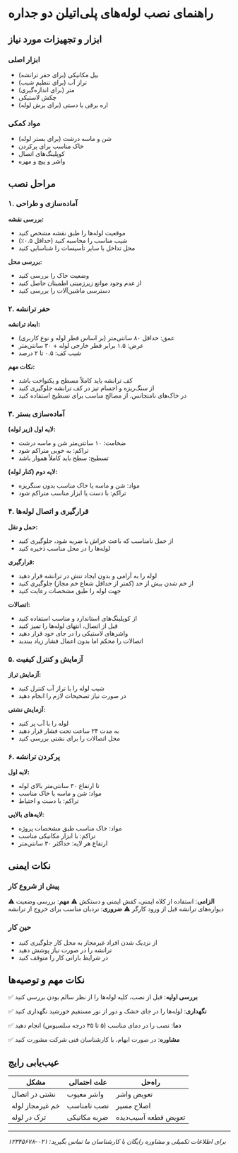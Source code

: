 # راهنمای نصب لوله‌های پلی‌اتیلن دو جداره

## ابزار و تجهیزات مورد نیاز

### ابزار اصلی
- بیل مکانیکی (برای حفر ترانشه)
- تراز آب (برای تنظیم شیب)
- متر (برای اندازه‌گیری)
- چکش لاستیکی
- اره برقی یا دستی (برای برش لوله)

### مواد کمکی
- شن و ماسه درشت (برای بستر لوله)
- خاک مناسب برای پرکردن
- کوپلینگ‌های اتصال
- واشر و پیچ و مهره

## مراحل نصب

### ۱. آماده‌سازی و طراحی

**بررسی نقشه:**
- موقعیت لوله‌ها را طبق نقشه مشخص کنید
- شیب مناسب را محاسبه کنید (حداقل ۰.۵٪)
- محل تداخل با سایر تأسیسات را شناسایی کنید

**بررسی محل:**
- وضعیت خاک را بررسی کنید
- از عدم وجود موانع زیرزمینی اطمینان حاصل کنید
- دسترسی ماشین‌آلات را بررسی کنید

### ۲. حفر ترانشه

**ابعاد ترانشه:**
- عمق: حداقل ۸۰ سانتی‌متر (بر اساس قطر لوله و نوع کاربری)
- عرض: ۱.۵ برابر قطر خارجی لوله + ۳۰ سانتی‌متر
- شیب کف: ۰.۵ تا ۲ درصد

**نکات مهم:**
- کف ترانشه باید کاملاً مسطح و یکنواخت باشد
- از سنگ‌ریزه و اجسام تیز در کف ترانشه جلوگیری کنید
- در خاک‌های نامتجانس، از مصالح مناسب برای تسطیح استفاده کنید

### ۳. آماده‌سازی بستر

**لایه اول (زیر لوله):**
- ضخامت: ۱۰ سانتی‌متر شن و ماسه درشت
- تراکم: به خوبی متراکم شود
- تسطیح: سطح باید کاملاً هموار باشد

**لایه دوم (کنار لوله):**
- مواد: شن و ماسه یا خاک مناسب بدون سنگریزه
- تراکم: با دست یا ابزار مناسب متراکم شود

### ۴. قرارگیری و اتصال لوله‌ها

**حمل و نقل:**
- از حمل نامناسب که باعث خراش یا ضربه شود، جلوگیری کنید
- لوله‌ها را در محل مناسب ذخیره کنید

**قرارگیری:**
- لوله را به آرامی و بدون ایجاد تنش در ترانشه قرار دهید
- از خم شدن بیش از حد (کمتر از حداقل شعاع خم مجاز) جلوگیری کنید
- جهت لوله را طبق مشخصات رعایت کنید

**اتصالات:**
- از کوپلینگ‌های استاندارد و مناسب استفاده کنید
- قبل از اتصال، انتهای لوله‌ها را تمیز کنید
- واشرهای لاستیکی را در جای خود قرار دهید
- اتصالات را محکم اما بدون اعمال فشار زیاد ببندید

### ۵. آزمایش و کنترل کیفیت

**آزمایش تراز:**
- شیب لوله را با تراز آب کنترل کنید
- در صورت نیاز تصحیحات لازم را انجام دهید

**آزمایش نشتی:**
- لوله را با آب پر کنید
- به مدت ۲۴ ساعت تحت فشار قرار دهید
- محل اتصالات را برای نشتی بررسی کنید

### ۶. پرکردن ترانشه

**لایه اول:**
- تا ارتفاع ۳۰ سانتی‌متر بالای لوله
- مواد: شن و ماسه یا خاک مناسب
- تراکم: با دست و احتیاط

**لایه‌های بالایی:**
- مواد: خاک مناسب طبق مشخصات پروژه
- تراکم: با ابزار مکانیکی مناسب
- ارتفاع هر لایه: حداکثر ۳۰ سانتی‌متر

## نکات ایمنی

### پیش از شروع کار
⚠️ **الزامی**: استفاده از کلاه ایمنی، کفش ایمنی و دستکش
⚠️ **مهم**: بررسی وضعیت دیواره‌های ترانشه قبل از ورود کارگر
⚠️ **ضروری**: نردبان مناسب برای خروج از ترانشه

### حین کار
- از نزدیک شدن افراد غیرمجاز به محل کار جلوگیری کنید
- ترانشه را در صورت نیاز پوشش دهید
- در شرایط بارانی کار را متوقف کنید

## نکات مهم و توصیه‌ها

✅ **بررسی اولیه**: قبل از نصب، کلیه لوله‌ها را از نظر سالم بودن بررسی کنید

✅ **نگهداری**: لوله‌ها را در جای خشک و دور از نور مستقیم خورشید نگهداری کنید

✅ **دما**: نصب را در دمای مناسب (۵ تا ۳۵ درجه سلسیوس) انجام دهید

✅ **مشاوره**: در صورت ابهام، با کارشناسان فنی شرکت مشورت کنید

## عیب‌یابی رایج

| مشکل | علت احتمالی | راه‌حل |
|------|------------|--------|
| نشتی در اتصال | واشر معیوب | تعویض واشر |
| خم غیرمجاز لوله | نصب نامناسب | اصلاح مسیر |
| ترک در لوله | ضربه مکانیکی | تعویض قطعه آسیب‌دیده |

---

*برای اطلاعات تکمیلی و مشاوره رایگان با کارشناسان ما تماس بگیرید: ۰۲۱-۱۲۳۴۵۶۷۸*
